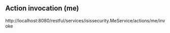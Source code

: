 ## Action invocation (me)
http://localhost:8080/restful/services/isissecurity.MeService/actions/me/invoke


